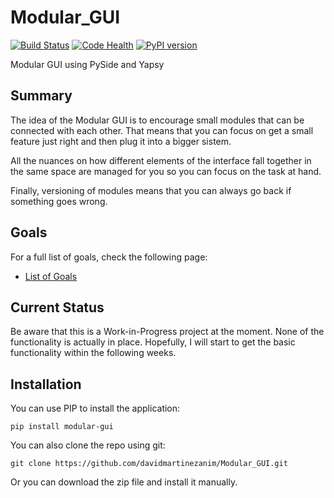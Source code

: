 Modular_GUI
===========

[![Build Status][travis]][travis_repo]
[![Code Health][landscape]][landscape_repo]
[![PyPI version][pypi]][pypi_repo]

Modular GUI using PySide and Yapsy

## Summary

The idea of the Modular GUI is to encourage small modules that can be connected with each other. That means that you can focus on get a small feature just right and then plug it into a bigger sistem.

All the nuances on how different elements of the interface fall together in the same space are managed for you so you can focus on the task at hand.

Finally, versioning of modules means that you can always go back if something goes wrong.

## Goals

For a full list of goals, check the following page:
* [List of Goals][log]

## Current Status

Be aware that this is a Work-in-Progress project at the moment. None of the functionality is actually in place. Hopefully, I will start to get the basic functionality within the following weeks.

## Installation

You can use PIP to install the application:

`pip install modular-gui`

You can also clone the repo using git:

`git clone https://github.com/davidmartinezanim/Modular_GUI.git`

Or you can download the zip file and install it manually.

[travis]: https://travis-ci.org/davidmartinezanim/Modular_GUI.svg?branch=master
[travis_repo]: https://travis-ci.org/davidmartinezanim/Modular_GUI
[landscape]: https://landscape.io/github/davidmartinezanim/Modular_GUI/master/landscape.png
[landscape_repo]: https://landscape.io/github/davidmartinezanim/Modular_GUI/master
[pypi]:https://badge.fury.io/py/modular-gui.svg
[pypi_repo]:http://badge.fury.io/py/modular-gui

[log]:https://github.com/davidmartinezanim/Modular_GUI/wiki/Goals
